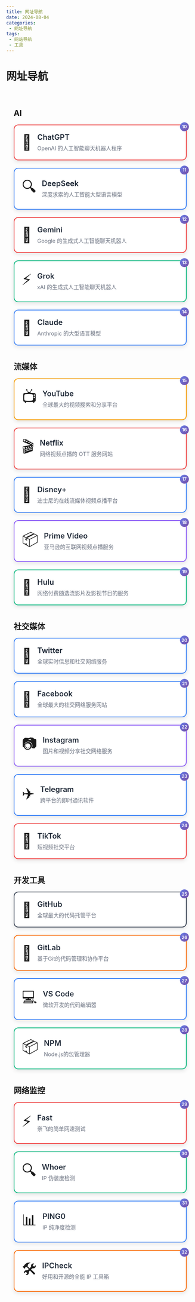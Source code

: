 ```yaml
---
title: 网址导航
date: 2024-08-04
categories:
 - 网址导航
tags:
 - 网站导航
 - 工具
---
```


# 网址导航

<div class="nav-container">

## AI

<div class="nav-grid">
  <div class="nav-card red">
    <div class="nav-icon">🤖</div>
    <div class="nav-content">
      <h3>ChatGPT</h3>
      <p>OpenAI 的人工智能聊天机器人程序</p>
    </div>
    <div class="nav-badge">10</div>
  </div>

  <div class="nav-card blue">
    <div class="nav-icon">🔍</div>
    <div class="nav-content">
      <h3>DeepSeek</h3>
      <p>深度求索的人工智能大型语言模型</p>
    </div>
    <div class="nav-badge">11</div>
  </div>

  <div class="nav-card red">
    <div class="nav-icon">💎</div>
    <div class="nav-content">
      <h3>Gemini</h3>
      <p>Google 的生成式人工智能聊天机器人</p>
    </div>
    <div class="nav-badge">12</div>
  </div>

  <div class="nav-card green">
    <div class="nav-icon">⚡</div>
    <div class="nav-content">
      <h3>Grok</h3>
      <p>xAI 的生成式人工智能聊天机器人</p>
    </div>
    <div class="nav-badge">13</div>
  </div>

  <div class="nav-card blue">
    <div class="nav-icon">🧠</div>
    <div class="nav-content">
      <h3>Claude</h3>
      <p>Anthropic 的大型语言模型</p>
    </div>
    <div class="nav-badge">14</div>
  </div>
</div>

## 流媒体

<div class="nav-grid">
  <div class="nav-card yellow">
    <div class="nav-icon">📺</div>
    <div class="nav-content">
      <h3>YouTube</h3>
      <p>全球最大的视频搜索和分享平台</p>
    </div>
    <div class="nav-badge">15</div>
  </div>

  <div class="nav-card red">
    <div class="nav-icon">🎬</div>
    <div class="nav-content">
      <h3>Netflix</h3>
      <p>网络视频点播的 OTT 服务网站</p>
    </div>
    <div class="nav-badge">16</div>
  </div>

  <div class="nav-card blue">
    <div class="nav-icon">🏰</div>
    <div class="nav-content">
      <h3>Disney+</h3>
      <p>迪士尼的在线流媒体视频点播平台</p>
    </div>
    <div class="nav-badge">17</div>
  </div>

  <div class="nav-card purple">
    <div class="nav-icon">📦</div>
    <div class="nav-content">
      <h3>Prime Video</h3>
      <p>亚马逊的互联网视频点播服务</p>
    </div>
    <div class="nav-badge">18</div>
  </div>

  <div class="nav-card green">
    <div class="nav-icon">🌊</div>
    <div class="nav-content">
      <h3>Hulu</h3>
      <p>网络付费随选流影片及影视节目的服务</p>
    </div>
    <div class="nav-badge">19</div>
  </div>
</div>

## 社交媒体

<div class="nav-grid">
  <div class="nav-card blue">
    <div class="nav-icon">📱</div>
    <div class="nav-content">
      <h3>Twitter</h3>
      <p>全球实时信息和社交网络服务</p>
    </div>
    <div class="nav-badge">20</div>
  </div>

  <div class="nav-card blue">
    <div class="nav-icon">📘</div>
    <div class="nav-content">
      <h3>Facebook</h3>
      <p>全球最大的社交网络服务网站</p>
    </div>
    <div class="nav-badge">21</div>
  </div>

  <div class="nav-card purple">
    <div class="nav-icon">📷</div>
    <div class="nav-content">
      <h3>Instagram</h3>
      <p>图片和视频分享社交网络服务</p>
    </div>
    <div class="nav-badge">22</div>
  </div>

  <div class="nav-card blue">
    <div class="nav-icon">✈️</div>
    <div class="nav-content">
      <h3>Telegram</h3>
      <p>跨平台的即时通讯软件</p>
    </div>
    <div class="nav-badge">23</div>
  </div>

  <div class="nav-card red">
    <div class="nav-icon">🎵</div>
    <div class="nav-content">
      <h3>TikTok</h3>
      <p>短视频社交平台</p>
    </div>
    <div class="nav-badge">24</div>
  </div>
</div>

## 开发工具

<div class="nav-grid">
  <div class="nav-card black">
    <div class="nav-icon">🐙</div>
    <div class="nav-content">
      <h3>GitHub</h3>
      <p>全球最大的代码托管平台</p>
    </div>
    <div class="nav-badge">25</div>
  </div>

  <div class="nav-card orange">
    <div class="nav-icon">🦊</div>
    <div class="nav-content">
      <h3>GitLab</h3>
      <p>基于Git的代码管理和协作平台</p>
    </div>
    <div class="nav-badge">26</div>
  </div>

  <div class="nav-card blue">
    <div class="nav-icon">💻</div>
    <div class="nav-content">
      <h3>VS Code</h3>
      <p>微软开发的代码编辑器</p>
    </div>
    <div class="nav-badge">27</div>
  </div>

  <div class="nav-card green">
    <div class="nav-icon">📦</div>
    <div class="nav-content">
      <h3>NPM</h3>
      <p>Node.js的包管理器</p>
    </div>
    <div class="nav-badge">28</div>
  </div>
</div>

## 网络监控

<div class="nav-grid">
  <div class="nav-card red">
    <div class="nav-icon">⚡</div>
    <div class="nav-content">
      <h3>Fast</h3>
      <p>奈飞的简单网速测试</p>
    </div>
    <div class="nav-badge">29</div>
  </div>

  <div class="nav-card green">
    <div class="nav-icon">🔍</div>
    <div class="nav-content">
      <h3>Whoer</h3>
      <p>IP 伪装度检测</p>
    </div>
    <div class="nav-badge">30</div>
  </div>

  <div class="nav-card blue">
    <div class="nav-icon">📊</div>
    <div class="nav-content">
      <h3>PING0</h3>
      <p>IP 纯净度检测</p>
    </div>
    <div class="nav-badge">31</div>
  </div>

  <div class="nav-card orange">
    <div class="nav-icon">🛠️</div>
    <div class="nav-content">
      <h3>IPCheck</h3>
      <p>好用和开源的全能 IP 工具箱</p>
    </div>
    <div class="nav-badge">32</div>
  </div>
</div>

</div>

<style>
.nav-container {
  max-width: 1200px;
  margin: 0 auto;
  padding: 20px;
}

.nav-grid {
  display: grid;
  grid-template-columns: repeat(auto-fit, minmax(280px, 1fr));
  gap: 20px;
  margin-bottom: 40px;
}

.nav-card {
  position: relative;
  background: white;
  border-radius: 12px;
  padding: 20px;
  box-shadow: 0 4px 12px rgba(0, 0, 0, 0.1);
  transition: all 0.3s ease;
  cursor: pointer;
  border: 2px solid transparent;
  display: flex;
  align-items: center;
  gap: 15px;
}

.nav-card:hover {
  transform: translateY(-5px);
  box-shadow: 0 8px 25px rgba(0, 0, 0, 0.15);
}

.nav-card.red {
  border-color: #ef4444;
}

.nav-card.blue {
  border-color: #3b82f6;
}

.nav-card.green {
  border-color: #10b981;
}

.nav-card.yellow {
  border-color: #f59e0b;
}

.nav-card.purple {
  border-color: #8b5cf6;
}

.nav-card.orange {
  border-color: #f97316;
}

.nav-card.black {
  border-color: #374151;
}

.nav-icon {
  font-size: 2.5rem;
  flex-shrink: 0;
}

.nav-content {
  flex: 1;
}

.nav-content h3 {
  margin: 0 0 8px 0;
  font-size: 1.25rem;
  font-weight: 600;
  color: #1f2937;
}

.nav-content p {
  margin: 0;
  color: #6b7280;
  font-size: 0.9rem;
  line-height: 1.4;
}

.nav-badge {
  position: absolute;
  top: -8px;
  right: -8px;
  background: linear-gradient(135deg, #667eea, #764ba2);
  color: white;
  border-radius: 50%;
  width: 24px;
  height: 24px;
  display: flex;
  align-items: center;
  justify-content: center;
  font-size: 0.75rem;
  font-weight: 600;
}

@media (max-width: 768px) {
  .nav-grid {
    grid-template-columns: 1fr;
    gap: 15px;
  }
  
  .nav-card {
    padding: 15px;
  }
  
  .nav-icon {
    font-size: 2rem;
  }
}
</style>

